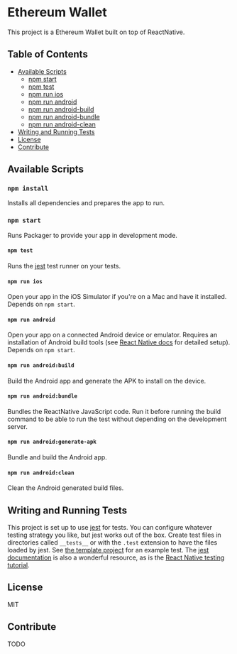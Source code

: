 # Ethereum Wallet

This project is a Ethereum Wallet built on top of ReactNative.

## Table of Contents

* [Available Scripts](#available-scripts)
  * [npm start](#npm-start)
  * [npm test](#npm-test)
  * [npm run ios](#npm-run-ios)
  * [npm run android](#npm-run-android)
  * [npm run android-build](#npm-run-android-build)
  * [npm run android-bundle](#npm-run-android-bundle)
  * [npm run android-clean](#npm-run-android-clean)
* [Writing and Running Tests](#writing-and-running-tests)
* [License](#license)
* [Contribute](#contribute)

## Available Scripts

### `npm install`

Installs all dependencies and prepares the app to run.

### `npm start`

Runs Packager to provide your app in development mode.

#### `npm test`

Runs the [jest](https://github.com/facebook/jest) test runner on your tests.

#### `npm run ios`

Open your app in the iOS Simulator if you're on a Mac and have it installed. Depends on `npm start`.

#### `npm run android`

Open your app on a connected Android device or emulator. Requires an installation of Android build tools (see [React Native docs](https://facebook.github.io/react-native/docs/getting-started.html) for detailed setup). Depends on `npm start`.

#### `npm run android:build`

Build the Android app and generate the APK to install on the device.

#### `npm run android:bundle`

Bundles the ReactNative JavaScript code. Run it before running the build command to be able to run the test without depending on the development server.

#### `npm run android:generate-apk`

Bundle and build the Android app.

#### `npm run android:clean`

Clean the Android generated build files.

## Writing and Running Tests

This project is set up to use [jest](https://facebook.github.io/jest/) for tests. You can configure whatever testing strategy you like, but jest works out of the box. Create test files in directories called `__tests__` or with the `.test` extension to have the files loaded by jest. See [the template project](https://github.com/react-community/create-react-native-app/blob/master/react-native-scripts/template/App.test.js) for an example test. The [jest documentation](https://facebook.github.io/jest/docs/getting-started.html) is also a wonderful resource, as is the [React Native testing tutorial](https://facebook.github.io/jest/docs/tutorial-react-native.html).

## License

MIT


## Contribute

TODO